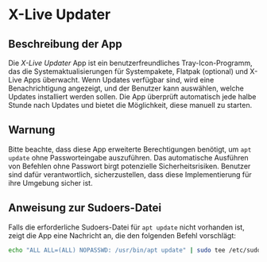 # X-Live Updater

## Beschreibung der App

Die *X-Live Updater* App ist ein benutzerfreundliches Tray-Icon-Programm, das die Systemaktualisierungen für Systempakete, Flatpak (optional) und X-Live Apps überwacht. Wenn Updates verfügbar sind, wird eine Benachrichtigung angezeigt, und der Benutzer kann auswählen, welche Updates installiert werden sollen. Die App überprüft automatisch jede halbe Stunde nach Updates und bietet die Möglichkeit, diese manuell zu starten.

## Warnung

Bitte beachte, dass diese App erweiterte Berechtigungen benötigt, um `apt update` ohne Passworteingabe auszuführen. Das automatische Ausführen von Befehlen ohne Passwort birgt potenzielle Sicherheitsrisiken. Benutzer sind dafür verantwortlich, sicherzustellen, dass diese Implementierung für ihre Umgebung sicher ist.

## Anweisung zur Sudoers-Datei

Falls die erforderliche Sudoers-Datei für `apt update` nicht vorhanden ist, zeigt die App eine Nachricht an, die den folgenden Befehl vorschlägt:

```bash
echo "ALL ALL=(ALL) NOPASSWD: /usr/bin/apt update" | sudo tee /etc/sudoers.d/99-apt-update-nopasswd
